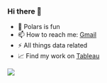 ### Hi there 👋

- 🔭 Polars is fun
- 📫 How to reach me: [Gmail](mailto:richardpears46@gmail.com)
- ⚡ All things data related
- 📈 Find my work on [Tableau](https://public.tableau.com/profile/richard.pears#!/)
<div id="header" align="Left">
  <img src="https://www.codewars.com/users/Richard-Pears/badges/small" />
</div>
